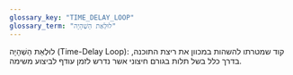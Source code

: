 ```yaml
---
glossary_key: "TIME_DELAY_LOOP"
glossary_term: "לוּלְאַת הַשְׁהָיָה"
---
```


לוּלְאַת הַשְׁהָיָה (Time-Delay Loop): קוד שמטרתו להשהות במכוון את ריצת התוכנה, בדרך כלל בשל תלות בגורם חיצוני אשר נדרש לזמן עודף לביצוע משימה.
